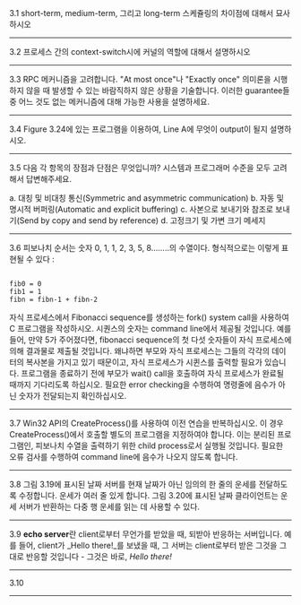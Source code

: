 3.1 short-term, medium-term, 그리고 long-term 스케쥴링의 차이점에 대해서 묘사하시오


- - -

3.2 프로세스 간의 context-switch시에 커널의 역할에 대해서 설명하시오


- - -

3.3 RPC 메커니즘을 고려합니다. "At most once"나 "Exactly once" 의미론을 시행하지 않을 때 발생할 수 있는 바람직하지 않은 상황을 기술합니다. 이러한 guarantee들 중 어느 것도 없는 메커니즘에 대해 가능한 사용을 설명하세요.

- - -

3.4 Figure 3.24에 있는 프로그램을 이용하여, Line A에 무엇이 output이 될지 설명하시오.

- - -

3.5 다음 각 항목의 장점과 단점은 무엇입니까? 시스템과 프로그래머 수준을 모두 고려해서 답변해주세요.

a. 대칭 및 비대칭 통신(Symmetric and asymmetric communication)
b. 자동 및 명시적 버퍼링(Automatic and explicit buffering)
c. 사본으로 보내기와 참조로 보내기(Send by copy and send by reference)
d. 고정크기 및 가변 크기 메세지

- - -

3.6 피보나치 순서는 숫자 0, 1, 1, 2, 3, 5, 8........의 수열이다. 형식적으로는 이렇게 표현될 수 있다 : 

```

fib0 = 0
fib1 = 1
fibn = fibn-1 + fibn-2

```

자식 프로세스에서 Fibonacci sequence를 생성하는 fork() system call을 사용하여 C 프로그램을 작성하시오. 시퀀스의 숫자는 command line에서 제공될 것입니다. 예를 들어, 만약 5가 주어졌다면, fibonacci sequence의 첫 다섯 숫자들이 자식 프로세스에 의해 결과물로 제출될 것입니다. 왜냐하면 부모와 자식 프로세스는 그들의 각각의 데이터의 복사본을 가지고 있기 때문이고, 자식 프로세스가 시퀸스를 출력할 필요가 있습니다. 프로그램을 종료하기 전에 부모가 wait() call을 호출하여 자식 프로세스가 완료될 때까지 기다리도록 하십시오. 필요한 error checking을 수행하여 명령줄에 음수가 아닌 숫자가 전달되는지 확인하십시오.


- - -

3.7 Win32 API의 CreateProcess()를 사용하여 이전 연습을 반복하십시오. 이 경우 CreateProcess()에서 호출할 별도의 프로그램을 지정하여야 합니다. 이는 분리된 프로그램인, 피보나치 수열을 출력하기 위한 child process로서 실행될 것입니다. 필요한 오류 검사를 수행하여 command line에 음수가 나오지 않도록 합니다.

- - -

3.8 그림 3.19에 표시된 날짜 서버를 현재 날짜가 아닌 임의의 한 줄의 운세를 전달하도록 수정합니다. 운세가 여러 줄 있게 합니다. 그림 3.20에 표시된 날짜 클라이언트는 운세 서버가 반환하는 다중 행 운세를 읽는 데 사용할 수 있다.

- - -

3.9 **echo server**란 client로부터 무언가를 받았을 때, 되받아 반응하는 서버입니다. 예를 들어, client가 _Hello there!_를 보냈을 때, 그 서버는 client로부터 받은 그것을 그대로 반응할 것입니다 - 그것은 바로, _Hello there!_

- - -

3.10 

- - -

